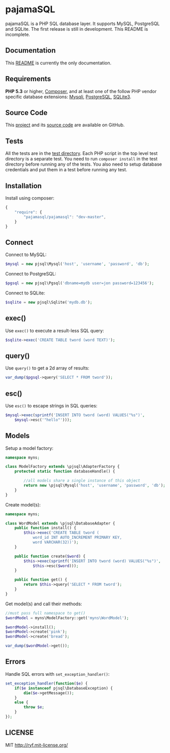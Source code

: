 # pajamaSQL

pajamaSQL is a PHP SQL database layer.
It supports MySQL, PostgreSQL and SQLite.
The first release is still in development.
This README is incomplete.

## Documentation

This [README](https://github.com/al-codepone/pajamaSQL/blob/master/README.md)
is currently the only documentation.

## Requirements

**PHP 5.3** or higher, [Composer](https://getcomposer.org/),
and at least one of the follow PHP vendor specific database extensions:
[Mysqli](http://www.php.net/manual/en/book.mysqli.php),
[PostgreSQL](http://www.php.net/manual/en/book.pgsql.php),
[SQLite3](http://www.php.net/manual/en/book.sqlite3.php).


## Source Code

This [project](https://github.com/al-codepone/pajamaSQL)
and its [source code](https://github.com/al-codepone/pajamaSQL/tree/master/src/pjsql)
are available on GitHub.

## Tests

All the tests are in the [test directory](https://github.com/al-codepone/pajamaSQL/tree/master/test).
Each PHP script in the top level test directory is a separate test.
You need to run `composer install` in the test directory before running any of the tests.
You also need to setup database credentials and put them in a test before running any test.

## Installation

Install using composer:

```javascript
{
    "require": {
        "pajamasql/pajamasql": "dev-master",
    }
}
```

## Connect

Connect to MySQL:

```php
$mysql = new pjsql\Mysql('host', 'username', 'password', 'db');
```

Connect to PostgreSQL:

```php
$pgsql = new pjsql\Pgsql('dbname=mydb user=jon password=123456');
```

Connect to SQLite:

```php
$sqlite = new pjsql\Sqlite('mydb.db');
```

## exec()

Use `exec()` to execute a result-less SQL query:

```php
$sqlite->exec('CREATE TABLE tword (word TEXT)');
```

## query()

Use `query()` to get a 2d array of results:

```php
var_dump($pgsql->query('SELECT * FROM tword'));
```

## esc()

Use `esc()` to escape strings in SQL queries:

```php
$mysql->exec(sprintf('INSERT INTO tword (word) VALUES("%s")',
    $mysql->esc('"hello"')));
```

## Models

Setup a model factory:

```php
namespace myns;

class ModelFactory extends \pjsql\AdapterFactory {
    protected static function databaseHandle() {

        //all models share a single instance of this object
        return new \pjsql\Mysql('host', 'username', 'password', 'db');
    }
}
```

Create model(s):

```php
namespace myns;

class WordModel extends \pjsql\DatabaseAdapter {
    public function install() {
        $this->exec('CREATE TABLE tword (
            word_id INT AUTO_INCREMENT PRIMARY KEY,
            word VARCHAR(32))');
    }

    public function create($word) {
        $this->exec(sprintf('INSERT INTO tword (word) VALUES("%s")',
            $this->esc($word)));
    }

    public function get() {
        return $this->query('SELECT * FROM tword');
    }
}
```

Get model(s) and call their methods:

```php
//must pass full namespace to get()
$wordModel = myns\ModelFactory::get('myns\WordModel');

$wordModel->install();
$wordModel->create('pink');
$wordModel->create('bread');

var_dump($wordModel->get());
```

## Errors

Handle SQL errors with `set_exception_handler()`:

```php
set_exception_handler(function($e) {
    if($e instanceof pjsql\DatabaseException) {
        die($e->getMessage());
    }
    else {
        throw $e;
    }
});
```

## LICENSE

MIT <http://ryf.mit-license.org/>
